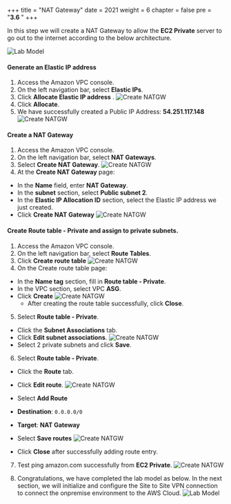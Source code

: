 +++
title = "NAT Gateway"
date = 2021
weight = 6
chapter = false
pre = "<b>3.6 </b>"
+++

In this step we will create a NAT Gateway to allow the **EC2 Private** server to go out to the internet according to the below architecture.

![Lab Model](/images/architecture/vpc.png?width=75pc)

#### Generate an Elastic IP address

1. Access the Amazon VPC console.
2. On the left navigation bar, select **Elastic IPs**.
3. Click **Allocate Elastic IP address** .
![Create NATGW](/images/vpc/create-natgw.png?width=90pc)
4. Click **Allocate**.
5. We have successfully created a Public IP Address: **54.251.117.148**
![Create NATGW](/images/vpc/create-natgw2.png?width=90pc)

#### Create a NAT Gateway

1. Access the Amazon VPC console.
2. On the left navigation bar, select **NAT Gateways**.
3. Select **Create NAT Gateway**.
![Create NATGW](/images/vpc/create-natgw3.png?width=90pc)
4. At the **Create NAT Gateway** page:
  + In the **Name** field, enter **NAT Gateway**.
  + In the **subnet** section, select **Public subnet 2**.
  + In the **Elastic IP Allocation ID** section, select the Elastic IP address we just created.
  + Click **Create NAT Gateway**
![Create NATGW](/images/vpc/create-natgw4.png?width=90pc)

#### Create **Route table - Private** and assign to private subnets.

1. Access the Amazon VPC console.
2. On the left navigation bar, select **Route Tables**.
3. Click **Create route table**
![Create NATGW](/images/vpc/create-natgw5.png?width=90pc)
4. On the Create route table page:
  + In the **Name tag** section, fill in **Route table - Private**.
+ In the VPC section, select VPC **ASG**.
+ Click **Create**
![Create NATGW](/images/vpc/create-natgw6.png?width=90pc)
  + After creating the route table successfully, click **Close**.
5. Select **Route table - Private**.
  + Click the **Subnet Associations** tab.
  + Click **Edit subnet associations**.
![Create NATGW](/images/vpc/create-natgw7.png?width=90pc)
  + Select 2 private subnets and click **Save**.

6. Select **Route table - Private**.
  + Click the **Route** tab.
  + Click **Edit route**.
![Create NATGW](/images/vpc/create-natgw8.png?width=90pc)

  + Select **Add Route**
  + **Destination**: `0.0.0.0/0`
  + **Target**: **NAT Gateway**
  + Select **Save routes**
![Create NATGW](/images/vpc/create-natgw9.png?width=90pc)
  + Click **Close** after successfully adding route entry.

7. Test ping amazon.com successfully from **EC2 Private**.
![Create NATGW](/images/vpc/create-natgw10.png?width=90pc)

8. Congratulations, we have completed the lab model as below. In the next section, we will initialize and configure the Site to Site VPN connection to connect the onpremise environment to the AWS Cloud.
![Lab Model](/images/architecture/vpc.png?width=75pc)
